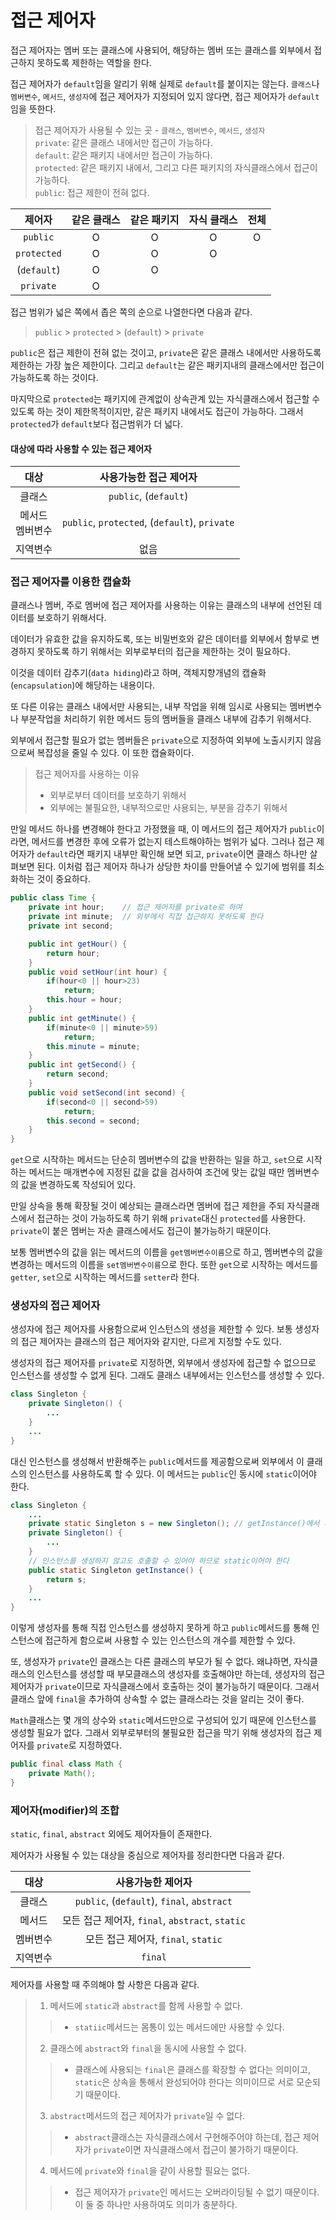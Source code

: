 # 접근 제어자

접근 제어자는 멤버 또는 클래스에 사용되어, 해당하는 멤버 또는 클래스를 외부에서 접근하지 못하도록 제한하는 역할을 한다.

접근 제어자가 `default`임을 알리기 위해 실제로 `default`를 붙이지는 않는다. `클래스`나 `멤버변수`, `메서드`, `생성자`에 접근 제어자가 지정되어 있지 않다면, 접근 제어자가 `default`임을 뜻한다.

> 접근 제어자가 사용될 수 있는 곳 - `클래스`, `멤버변수`, `메서드`, `생성자`<br>
> `private`: 같은 클래스 내에서만 접근이 가능하다.<br>
> `default`: 같은 패키지 내에서만 접근이 가능하다.<br>
> `protected`: 같은 패키지 내에서, 그리고 다른 패키지의 자식클래스에서 접근이 가능하다.<br>
> `public`: 접근 제한이 전혀 없다.

|제어자|같은 클래스|같은 패키지|자식 클래스|전체|
|:-:|:-:|:-:|:-:|:-:|
|`public`|O|O|O|O|
|`protected`|O|O|O||
|(`default`)|O|O|||
|`private`|O||||

접근 범위가 넓은 쪽에서 좁은 쪽의 순으로 나열한다면 다음과 같다.

> `public` > `protected` > (`default`) > `private`

`public`은 접근 제한이 전혀 없는 것이고, `private`은 같은 클래스 내에서만 사용하도록 제한하는 가장 높은 제한이다. 그리고 `default`는 같은 패키지내의 클래스에서만 접근이 가능하도록 하는 것이다.

마지막으로 `protected`는 패키지에 관계없이 상속관계 있는 자식클래스에서 접근할 수 있도록 하는 것이 제한목적이지만, 같은 패키지 내에서도 접근이 가능하다. 그래서 `protected`가 `default`보다 접근범위가 더 넓다.

#### 대상에 따라 사용할 수 있는 접근 제어자

|대상|사용가능한 접근 제어자|
|:-:|:-:|
|클래스|`public`, (`default`)|
|메서드<br>멤버변수|`public`, `protected`, (`default`), `private`|
|지역변수|없음|

### 접근 제어자를 이용한 캡슐화

클래스나 멤버, 주로 멤버에 접근 제어자를 사용하는 이유는 클래스의 내부에 선언된 데이터를 보호하기 위해서다.

데이터가 유효한 값을 유지하도록, 또는 비밀번호와 같은 데이터를 외부에서 함부로 변경하지 못하도록 하기 위해서는 외부로부터의 접근을 제한하는 것이 필요하다.

이것을 데이터 감추기(`data hiding`)라고 하며, 객체지향개념의 캡슐화(`encapsulation`)에 해당하는 내용이다.

또 다른 이유는 클래스 내에서만 사용되는, 내부 작업을 위해 임시로 사용되는 멤버변수나 부분작업을 처리하기 위한 메서드 등의 멤버들을 클래스 내부에 감추기 위해서다.

외부에서 접근할 필요가 없는 멤버들은 `private`으로 지정하여 외부에 노출시키지 않음으로써 복잡성을 줄일 수 있다. 이 또한 캡슐화이다.

> 접근 제어자를 사용하는 이유
> - 외부로부터 데이터를 보호하기 위해서
> - 외부에는 불필요한, 내부적으로만 사용되는, 부분을 감추기 위해서

만일 메서드 하나를 변경해야 한다고 가정했을 때, 이 메서드의 접근 제어자가 `public`이라면, 메서드를 변경한 후에 오류가 없는지 테스트해야하는 범위가 넓다. 그러나 접근 제어자가 `default`라면 패키지 내부만 확인해 보면 되고, `private`이면 클래스 하나만 살펴보면 된다. 이처럼 접근 제어자 하나가 상당한 차이를 만들어낼 수 있기에 범위를 최소화하는 것이 중요하다.

```java
public class Time {
    private int hour;    // 접근 제어자를 private로 하여
    private int minute;  // 외부에서 직접 접근하지 못하도록 한다
    private int second;

    public int getHour() {
        return hour;
    }
    public void setHour(int hour) {
        if(hour<0 || hour>23)
            return;
        this.hour = hour;
    }
    public int getMinute() {
        if(minute<0 || minute>59)
            return;
        this.minute = minute;
    }
    public int getSecond() {
        return second;
    }
    public void setSecond(int second) {
        if(second<0 || second>59)
            return;
        this.second = second;
    }
}
```
`get`으로 시작하는 메서드는 단순히 멤버변수의 값을 반환하는 일을 하고, `set`으로 시작하는 메서드는 매개변수에 지정된 값을 값을 검사하여 조건에 맞는 값일 때만 멤버변수의 값을 변경하도록 작성되어 있다.

만일 상속을 통해 확장될 것이 예상되는 클래스라면 멤버에 접근 제한을 주되 자식클래스에서 접근하는 것이 가능하도록 하기 위해 `private`대신 `protected`를 사용한다. `private`이 붙은 멤버는 자손 클래스에서도 접근이 불가능하기 때문이다.

보통 멤버변수의 값을 읽는 메서드의 이름을 `get멤버변수이름`으로 하고, 멤버변수의 값을 변경하는 메서드의 이름을 `set멤버변수이름`으로 한다. 또한 `get`으로 시작하는 메서드를 `getter`, `set`으로 시작하는 메서드를 `setter`라 한다.

### 생성자의 접근 제어자

생성자에 접근 제어자를 사용함으로써 인스턴스의 생성을 제한할 수 있다. 보통 생성자의 접근 제어자는 클래스의 접근 제어자와 같지만, 다르게 지정할 수도 있다.

생성자의 접근 제어자를 `private`로 지정하면, 외부에서 생성자에 접근할 수 없으므로 인스턴스를 생성할 수 없게 된다. 그래도 클래스 내부에서는 인스턴스를 생성할 수 있다.

```java
class Singleton {
    private Singleton() {
        ...
    }
    ...
}
```

대신 인스턴스를 생성해서 반환해주는 `public`메서드를 제공함으로써 외부에서 이 클래스의 인스턴스를 사용하도록 할 수 있다. 이 메서드는 `public`인 동시에 `static`이어야 한다.

```java
class Singleton {
    ...
    private static Singleton s = new Singleton(); // getInstance()에서 사용될 수 있도록 인스턴스가 미리 생성되어야 하므로 static이어야 한다
    private Singleton() {
        ...
    }
    // 인스턴스를 생성하지 않고도 호출할 수 있어야 하므로 static이어야 한다
    public static Singleton getInstance() {
        return s;
    }
    ...
}
```

이렇게 생성자를 통해 직접 인스턴스를 생성하지 못하게 하고 `public`메서드를 통해 인스턴스에 접근하게 함으로써 사용할 수 있는 인스턴스의 개수를 제한할 수 있다.

또, 생성자가 `private`인 클래스는 다른 클래스의 부모가 될 수 없다. 왜냐하면, 자식클래스의 인스턴스를 생성할 때 부모클래스의 생성자를 호출해야만 하는데, 생성자의 접근 제어자가 `private`이므로 자식클래스에서 호출하는 것이 불가능하기 때문이다. 그래서 클래스 앞에 `final`을 추가하여 상속할 수 없는 클래스라는 것을 알리는 것이 좋다.

`Math`클래스는 몇 개의 상수와 `static`메서드만으로 구성되어 있기 때문에 인스턴스를 생성할 필요가 없다. 그래서 외부로부터의 불필요한 접근을 막기 위해 생성자의 접근 제어자를 `private`로 지정하였다.

```java
public final class Math {
    private Math();
}
```

### 제어자(modifier)의 조합

`static`, `final`, `abstract` 외에도 제어자들이 존재한다. 

제어자가 사용될 수 있는 대상을 중심으로 제어자를 정리한다면 다음과 같다.

|대상|사용가능한 제어자|
|:-:|:-:|
|클래스|`public`, (`default`), `final`, `abstract`|
|메서드|모든 접근 제어자, `final`, `abstract`, `static`|
|멤버변수|모든 접근 제어자, `final`, `static`|
|지역변수|`final`|

제어자를 사용할 때 주의해야 할 사항은 다음과 같다.

> 1. 메서드에 `static`과 `abstract`를 함께 사용할 수 없다.
>> - `statiic`메서드는 몸통이 있는 메서드에만 사용할 수 있다.
> 2. 클래스에 `abstract`와 `final`을 동시에 사용할 수 없다.
>> - 클래스에 사용되는 `final`은 클래스를 확장할 수 없다는 의미이고, `static`은 상속을 통해서 완성되어야 한다는 의미이므로 서로 모순되기 때문이다.
> 3. `abstract`메서드의 접근 제어자가 `private`일 수 없다.
>> - `abstract`클래스는 자식클래스에서 구현해주어야 하는데, 접근 제어자가 `private`이면 자식클래스에서 접근이 불가하기 때문이다.
> 4. 메서드에 `private`와 `final`을 같이 사용할 필요는 없다.
>> - 접근 제어자가 `private`인 메서드는 오버라이딩될 수 없기 때문이다. 이 둘 중 하나만 사용하여도 의미가 충분하다.